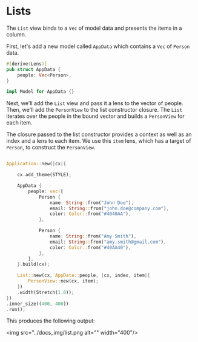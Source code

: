 # Lists

The `List` view binds to a `Vec` of model data and presents the items in a column.

First, let's add a new model called `AppData` which contains a `Vec` of `Person` data.

```rust
#[derive(Lens)]
pub struct AppData {
    people: Vec<Person>,
}

impl Model for AppData {}
```

Next, we'll add the `List` view and pass it a lens to the vector of people. Then, we'll add the `PersonView` to the list constructor closure. The `List` iterates over the people in the bound vector and builds a `PersonView` for each item.

The closure passed to the list constructor provides a context as well as an index and a lens to each item. We use this `item` lens, which has a target of `Person`, to construct the `PersonView`.

```rust

Application::new(|cx|{

    cx.add_theme(STYLE);

    AppData {
        people: vec![
            Person {
                name: String::from("John Doe"),
                email: String::from("john.doe@company.com"),
                color: Color::from("#4040AA"),
            },

            Person {
                name: String::from("Amy Smith"),
                email: String::from("amy.smith@gmail.com"),
                color: Color::from("#40AA40"),
            },
        ],
    }.build(cx);

    List::new(cx, AppData::people, |cx, index, item|{
        PersonView::new(cx, item);
    })
    .width(Stretch(1.0));
})
.inner_size((400, 400))
.run();

```

This produces the following output:

<img src="../docs_img/list.png alt="" width="400"/>

